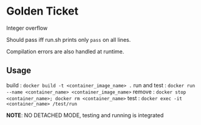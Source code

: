# Golden Ticket

Integer overflow

Should pass iff run.sh prints only `pass` on all lines.

Compilation errors are also handled at runtime.

## Usage

build        : `docker build -t <container_image_name> .`
run and test : `docker run --name <container_name> <container_image_name>`
remove       : `docker stop <container_name>; docker rm <container_name>`
test         : `docker exec -it <container_name> /test/run`

**NOTE**: NO DETACHED MODE, testing and running is integrated
